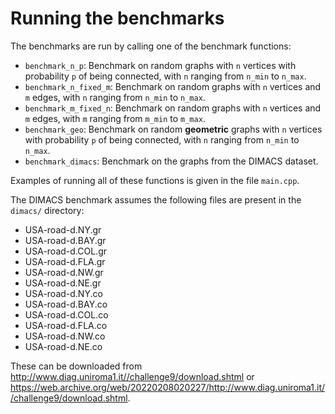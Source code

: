 # Running the benchmarks

The benchmarks are run by calling one of the benchmark functions: 
* `benchmark_n_p`: Benchmark on random graphs with `n` vertices with probability `p` of being connected, with `n` ranging from `n_min` to `n_max`.
* `benchmark_n_fixed_m`: Benchmark on random graphs with `n` vertices and `m` edges,  with `n` ranging from `n_min` to `n_max`.
* `benchmark_m_fixed_n`: Benchmark on random graphs with `n` vertices and `m` edges,  with `m` ranging from `m_min` to `m_max`.
* `benchmark_geo`: Benchmark on random **geometric** graphs with `n` vertices with probability `p` of being connected, with `n` ranging from `n_min` to `n_max`.
* `benchmark_dimacs`: Benchmark on the graphs from the DIMACS dataset.

Examples of running all of these functions is given in the file `main.cpp`.

The DIMACS benchmark assumes the following files are present in the `dimacs/` directory:

* USA-road-d.NY.gr
* USA-road-d.BAY.gr
* USA-road-d.COL.gr
* USA-road-d.FLA.gr
* USA-road-d.NW.gr
* USA-road-d.NE.gr
* USA-road-d.NY.co
* USA-road-d.BAY.co
* USA-road-d.COL.co
* USA-road-d.FLA.co
* USA-road-d.NW.co
* USA-road-d.NE.co

These can be downloaded from http://www.diag.uniroma1.it//challenge9/download.shtml or https://web.archive.org/web/20220208020227/http://www.diag.uniroma1.it//challenge9/download.shtml.